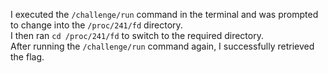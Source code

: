 I executed the `/challenge/run` command in the terminal and was prompted to change into the `/proc/241/fd` directory.  
I then ran `cd /proc/241/fd` to switch to the required directory.  
After running the `/challenge/run` command again, I successfully retrieved the flag.
